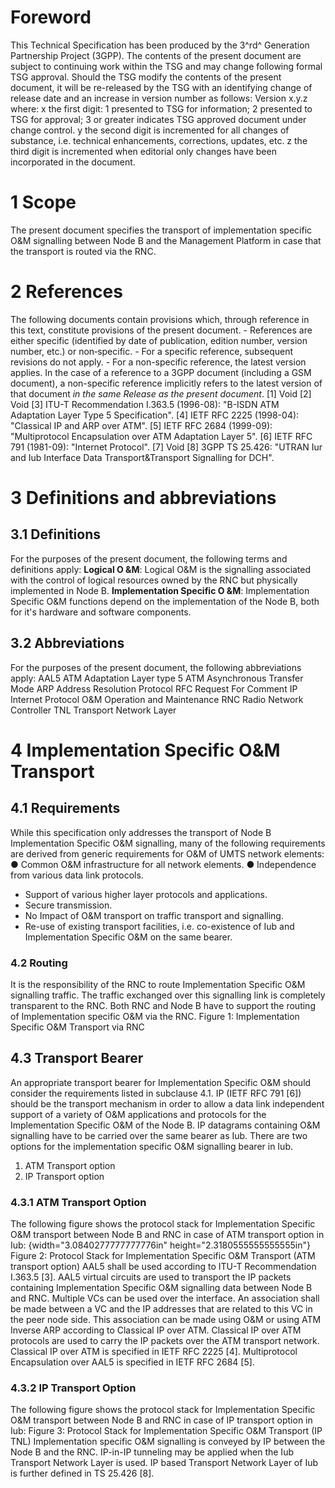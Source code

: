 # Foreword
This Technical Specification has been produced by the 3^rd^ Generation
Partnership Project (3GPP).
The contents of the present document are subject to continuing work within the
TSG and may change following formal TSG approval. Should the TSG modify the
contents of the present document, it will be re-released by the TSG with an
identifying change of release date and an increase in version number as
follows:
Version x.y.z
where:
x the first digit:
1 presented to TSG for information;
2 presented to TSG for approval;
3 or greater indicates TSG approved document under change control.
y the second digit is incremented for all changes of substance, i.e. technical
enhancements, corrections, updates, etc.
z the third digit is incremented when editorial only changes have been
incorporated in the document.
# 1 Scope
The present document specifies the transport of implementation specific O&M
signalling between Node B and the Management Platform in case that the
transport is routed via the RNC.
# 2 References
The following documents contain provisions which, through reference in this
text, constitute provisions of the present document.
\- References are either specific (identified by date of publication, edition
number, version number, etc.) or non‑specific.
\- For a specific reference, subsequent revisions do not apply.
\- For a non-specific reference, the latest version applies. In the case of a
reference to a 3GPP document (including a GSM document), a non-specific
reference implicitly refers to the latest version of that document _in the
same Release as the present document_.
[1] Void
[2] Void
[3] ITU-T Recommendation I.363.5 (1996-08): \"B-ISDN ATM Adaptation Layer Type
5 Specification\".
[4] IETF RFC 2225 (1998-04): \"Classical IP and ARP over ATM\".
[5] IETF RFC 2684 (1999-09): \"Multiprotocol Encapsulation over ATM Adaptation
Layer 5\".
[6] IETF RFC 791 (1981-09): \"Internet Protocol\".
[7] Void
[8] 3GPP TS 25.426: \"UTRAN Iur and Iub Interface Data Transport&Transport
Signalling for DCH\".
# 3 Definitions and abbreviations
## 3.1 Definitions
For the purposes of the present document, the following terms and definitions
apply:
**Logical O &M**: Logical O&M is the signalling associated with the control of
logical resources owned by the RNC but physically implemented in Node B.
**Implementation Specific O &M**: Implementation Specific O&M functions depend
on the implementation of the Node B, both for it's hardware and software
components.
## 3.2 Abbreviations
For the purposes of the present document, the following abbreviations apply:
AAL5 ATM Adaptation Layer type 5
ATM Asynchronous Transfer Mode
ARP Address Resolution Protocol
RFC Request For Comment
IP Internet Protocol
O&M Operation and Maintenance
RNC Radio Network Controller
TNL Transport Network Layer
# 4 Implementation Specific O&M Transport
## 4.1 Requirements
While this specification only addresses the transport of Node B Implementation
Specific O&M signalling, many of the following requirements are derived from
generic requirements for O&M of UMTS network elements:
● Common O&M infrastructure for all network elements.
● Independence from various data link protocols.
  * Support of various higher layer protocols and applications.
  * Secure transmission.
  * No Impact of O&M transport on traffic transport and signalling.
  * Re-use of existing transport facilities, i.e. co-existence of Iub and Implementation Specific O&M on the same bearer.
### 4.2 Routing
It is the responsibility of the RNC to route Implementation Specific O&M
signalling traffic. The traffic exchanged over this signalling link is
completely transparent to the RNC. Both RNC and Node B have to support the
routing of Implementation specific O&M via the RNC.
Figure 1: Implementation Specific O&M Transport via RNC
## 4.3 Transport Bearer
An appropriate transport bearer for Implementation Specific O&M should
consider the requirements listed in subclause 4.1. IP (IETF RFC 791 [6])
should be the transport mechanism in order to allow a data link independent
support of a variety of O&M applications and protocols for the Implementation
Specific O&M of the Node B.
IP datagrams containing O&M signalling have to be carried over the same bearer
as Iub. There are two options for the implementation specific O&M signalling
bearer in Iub.
1) ATM Transport option
2) IP Transport option
### 4.3.1 ATM Transport Option
The following figure shows the protocol stack for Implementation Specific O&M
transport between Node B and RNC in case of ATM transport option in Iub:
{width="3.0840277777777776in" height="2.3180555555555555in"}
Figure 2: Protocol Stack for Implementation Specific O&M Transport (ATM
transport option)
AAL5 shall be used according to ITU-T Recommendation I.363.5 [3].
AAL5 virtual circuits are used to transport the IP packets containing
Implementation Specific O&M signalling data between Node B and RNC. Multiple
VCs can be used over the interface. An association shall be made between a VC
and the IP addresses that are related to this VC in the peer node side. This
association can be made using O&M or using ATM Inverse ARP according to
Classical IP over ATM.
Classical IP over ATM protocols are used to carry the IP packets over the ATM
transport network. Classical IP over ATM is specified in IETF RFC 2225 [4].
Multiprotocol Encapsulation over AAL5 is specified in IETF RFC 2684 [5].
### 4.3.2 IP Transport Option
The following figure shows the protocol stack for Implementation Specific O&M
transport between Node B and RNC in case of IP transport option in Iub:
Figure 3: Protocol Stack for Implementation Specific O&M Transport (IP TNL)
Implementation specific O&M signalling is conveyed by IP between the Node B
and the RNC. IP-in-IP tunneling may be applied when the Iub Transport Network
Layer is used.
IP based Transport Network Layer of Iub is further defined in TS 25.426 [8].
#
